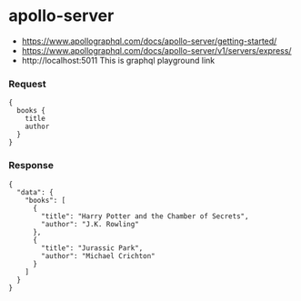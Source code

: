 # apollo-server

- https://www.apollographql.com/docs/apollo-server/getting-started/
- https://www.apollographql.com/docs/apollo-server/v1/servers/express/
- http://localhost:5011 This is graphql playground link

### Request

```
{
  books {
    title
    author
  }
}
```

### Response

```
{
  "data": {
    "books": [
      {
        "title": "Harry Potter and the Chamber of Secrets",
        "author": "J.K. Rowling"
      },
      {
        "title": "Jurassic Park",
        "author": "Michael Crichton"
      }
    ]
  }
}
```
